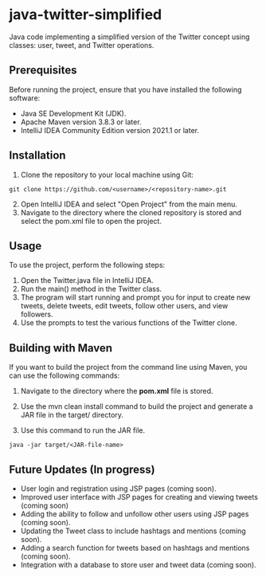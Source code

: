 # java-twitter-simplified
Java code implementing a simplified version of the Twitter concept using classes: user, tweet, and Twitter operations.

## Prerequisites
Before running the project, ensure that you have installed the following software:

- Java SE Development Kit (JDK).
- Apache Maven version 3.8.3 or later.
- IntelliJ IDEA Community Edition version 2021.1 or later.

## Installation
1. Clone the repository to your local machine using Git:
```
git clone https://github.com/<username>/<repository-name>.git
```
2. Open IntelliJ IDEA and select "Open Project" from the main menu.
3. Navigate to the directory where the cloned repository is stored and select the pom.xml file to open the project.

## Usage
To use the project, perform the following steps:

1. Open the Twitter.java file in IntelliJ IDEA.
3. Run the main() method in the Twitter class.
5. The program will start running and prompt you for input to create new tweets, delete tweets, edit tweets, follow other users, and view followers.
7. Use the prompts to test the various functions of the Twitter clone.

## Building with Maven
If you want to build the project from the command line using Maven, you can use the following commands:

1. Navigate to the directory where the **pom.xml** file is stored.

2. Use the mvn clean install command to build the project and generate a JAR file in the target/ directory.

3. Use this command to run the JAR file.
```
java -jar target/<JAR-file-name>
```





## Future Updates (In progress)
- User login and registration using JSP pages (coming soon).
- Improved user interface with JSP pages for creating and viewing tweets (coming soon)
- Adding the ability to follow and unfollow other users using JSP pages (coming soon).
- Updating the Tweet class to include hashtags and mentions (coming soon).
- Adding a search function for tweets based on hashtags and mentions (coming soon).
- Integration with a database to store user and tweet data (coming soon).

